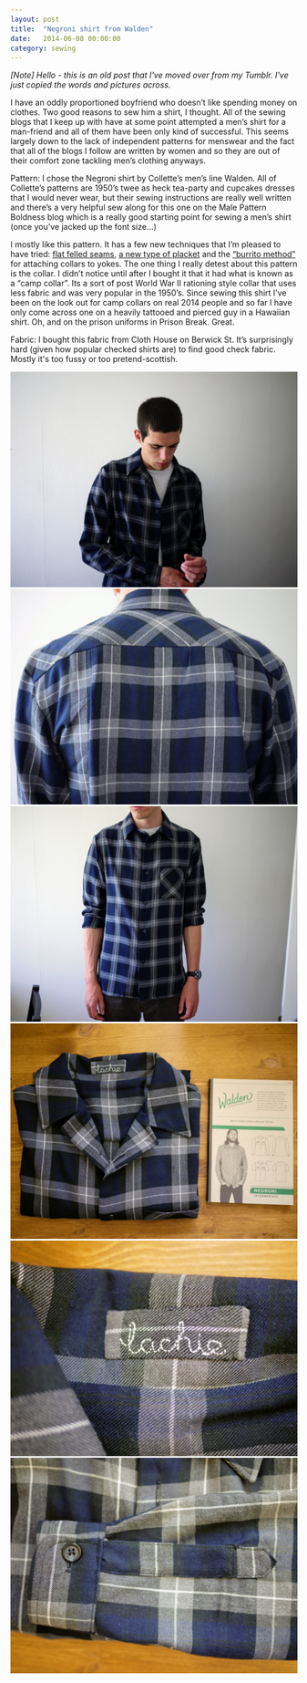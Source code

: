 ```yaml
---
layout: post
title:  "Negroni shirt from Walden"
date:   2014-06-08 00:00:00
category: sewing
---
```

_[Note] Hello - this is an old post that I've moved over from my Tumblr. I've just copied the words and pictures across._

I have an oddly proportioned boyfriend who doesn’t like spending money on clothes. Two good reasons to sew him a shirt, I thought. All of the sewing blogs that I keep up with have at some point attempted a men’s shirt for a man-friend and all of them have been only kind of successful. This seems largely down to the lack of independent patterns for menswear and the fact that all of the blogs I follow are written by women and so they are out of their comfort zone tackling men’s clothing anyways.

Pattern: I chose the Negroni shirt by Collette’s men’s line Walden. All of Collette’s patterns are 1950’s twee as heck tea-party and cupcakes dresses that I would never wear, but their sewing instructions are really well written and there’s a very helpful sew along for this one on the Male Pattern Boldness blog which is a really good starting point for sewing a men’s shirt (once you’ve jacked up the font size…)

I mostly like this pattern. It has a few new techniques that I’m pleased to have tried: [flat felled seams](https://blog.colettehq.com/tutorials/standard-flat-felled-seam), [a new type of placket](http://malepatternboldness.blogspot.com/2011/02/mens-shirt-sew-along-4-placket-racket.html) and the [“burrito method”](http://malepatternboldness.blogspot.com/2011/02/mens-shirt-sew-along-7-lets-get-that.html) for attaching collars to yokes. The one thing I really detest about this pattern is the collar. I didn’t notice until after I bought it that it had what is known as a “camp collar”. Its a sort of post World War II rationing style collar that uses less fabric and was very popular in the 1950’s. Since sewing this shirt I’ve been on the look out for camp collars on real 2014 people and so far I have only come across one on a heavily tattooed and pierced guy in a Hawaiian shirt. Oh, and on the prison uniforms in Prison Break. Great.

Fabric: I bought this fabric from Cloth House on Berwick St. It’s surprisingly hard (given how popular checked shirts are) to find good check fabric. Mostly it's too fussy or too pretend-scottish.

![Walden](/assets/img/sewing/walden.1.jpg)
![Walden](/assets/img/sewing/walden.2.jpg)
![Walden](/assets/img/sewing/walden.3.jpg)
![Walden](/assets/img/sewing/walden.4.jpg)
![Walden](/assets/img/sewing/walden.5.jpg)
![Walden](/assets/img/sewing/walden.6.jpg)
